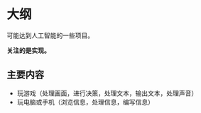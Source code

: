 # 大纲

可能达到人工智能的一些项目。

**关注的是实现。**


## 主要内容

- 玩游戏（处理画面，进行决策，处理文本，输出文本，处理声音）
- 玩电脑或手机（浏览信息，处理信息，编写信息）